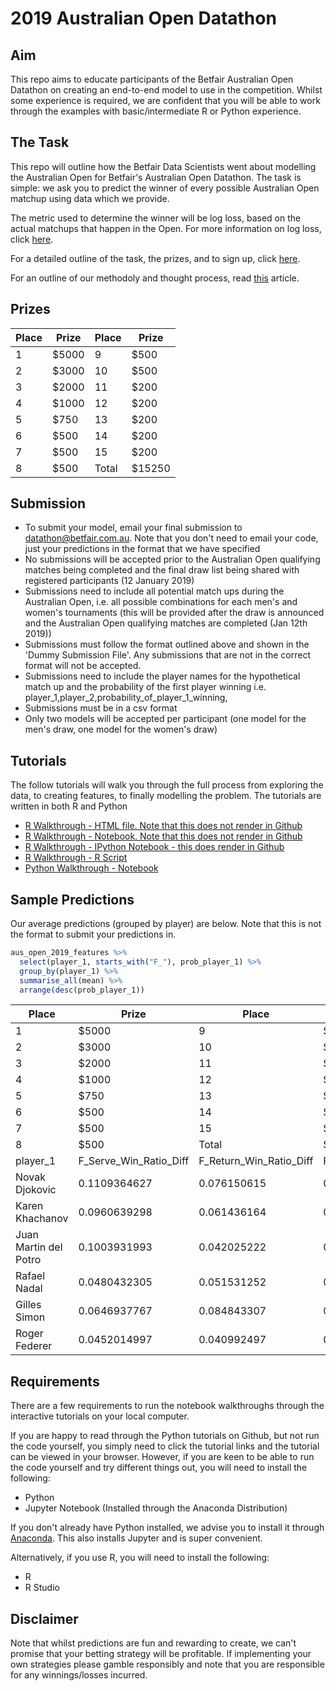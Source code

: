 # 2019 Australian Open Datathon 
## Aim
This repo aims to educate participants of the Betfair Australian Open Datathon on creating an end-to-end model to use in the competition. Whilst some experience is required, we are confident that you will be able to work through the examples with basic/intermediate R or Python experience.

## The Task
This repo will outline how the Betfair Data Scientists went about modelling the Australian Open for Betfair's Australian Open Datathon. The task is simple: we ask you to predict the winner of every possible Australian Open matchup using data which we provide.

The metric used to determine the winner will be log loss, based on the actual matchups that happen in the Open. For more information on log loss, click [here](http://wiki.fast.ai/index.php/Log_Loss).

For a detailed outline of the task, the prizes, and to sign up, click [here](https://www.betfair.com.au/hub/australian-open-datathon/).

For an outline of our methodoly and thought process, read [this](https://www.betfair.com.au/hub/betfairs-aus-open-datathon-how-to-build-a-model/) article.

## Prizes
|Place|Prize|Place|Prize|
|-|-|-|-|
|1|$5000|9|$500|
|2|$3000|10|$500|
|3|$2000|11|$200|
|4|$1000|12|$200|
|5|$750|13|$200|
|6|$500|14|$200|
|7|$500|15|$200|
|8|$500|Total|$15250|

## Submission
* To submit your model, email your final submission to datathon@betfair.com.au. Note that you don't need to email your code, just your predictions in the format that we have specified
* No submissions will be accepted prior to the Australian Open qualifying matches being completed and the final draw list being shared with registered participants (12 January 2019)
* Submissions need to include all potential match ups during the Australian Open, i.e. all possible combinations for each men's and women's tournaments (this will be provided after the draw is announced and the Australian Open qualifying matches are completed (Jan 12th 2019))
* Submissions must follow the format outlined above and shown in the 'Dummy Submission File'. Any submissions that are not in the correct format will not be accepted.
* Submissions need to include the player names for the hypothetical match up and the probability of the first player winning
i.e. player_1,player_2,probability_of_player_1_winning,
* Submissions must be in a csv format
* Only two models will be accepted per participant (one model for the men's draw, one model for the women's draw)

## Tutorials
The follow tutorials will walk you through the full process from exploring the data, to creating features, to finally modelling the problem. The tutorials are written in both R and Python
* [R Walkthrough - HTML file. Note that this does not render in Github](https://github.com/betfair-datascientists/aus-open-datathon/blob/master/aus-open-model-R.html)
* [R Walkthrough - Notebook. Note that this does not render in Github](https://github.com/betfair-datascientists/aus-open-datathon/blob/master/aus-open-model-R.Rmd)
* [R Walkthrough - IPython Notebook - this does render in Github](https://github.com/betfair-datascientists/aus-open-datathon/blob/master/Betfair%20Data%20Scientists'%20Australian%20Open%20Model%20-%20R%20Notebook.ipynb)
* [R Walkthrough - R Script](https://github.com/betfair-datascientists/aus-open-datathon/blob/master/aus-open-model-script.R)
* [Python Walkthrough - Notebook](https://github.com/betfair-datascientists/aus-open-datathon/blob/master/Betfair%20Data%20Scientists'%20Australian%20Open%20Model.ipynb])

## Sample Predictions
Our average predictions (grouped by player) are below. Note that this is not the format to submit your predictions in.
```R
aus_open_2019_features %>% 
  select(player_1, starts_with("F_"), prob_player_1) %>%
  group_by(player_1) %>%
  summarise_all(mean) %>%
  arrange(desc(prob_player_1))
```
|Place|Prize|Place|Prize|
|-|-|-|-|
|1|$5000|9|$500|
|2|$3000|10|$500|
|3|$2000|11|$200|
|4|$1000|12|$200|
|5|$750|13|$200|
|6|$500|14|$200|
|7|$500|15|$200|
|8|$500|Total|$15250|
|player_1|F_Serve_Win_Ratio_Diff|F_Return_Win_Ratio_Diff|F_Game_Win_Percentage_Diff|F_BreakPoints_Per_Game_Diff|prob_player_1|
|Novak Djokovic|0.1109364627|0.076150615|0.1483970690|0.17144300|0.8616486|
|Karen Khachanov|0.0960639298|0.061436164|0.1059967623|0.04544955|0.8339594|
|Juan Martin del Potro|0.1003931993|0.042025222|0.0847985439|0.05943767|0.8218308|
|Rafael Nadal|0.0480432305|0.051531252|0.0790179917|0.08181694|0.8032543|
|Gilles Simon|0.0646937767|0.084843307|0.0901401318|0.08675350|0.7985995|
|Roger Federer|0.0452014997|0.040992497|0.0725719954|0.01817046|0.7962289|



## Requirements
There are a few requirements to run the notebook walkthroughs through the interactive tutorials on your local computer. 

If you are happy to read through the Python tutorials on Github, but not run the code yourself, you simply need to click the tutorial links and the tutorial can be viewed in your browser. However, if you are keen to be able to run the code yourself and try different things out, you will need to install the following:
* Python 
* Jupyter Notebook (Installed through the Anaconda Distribution)

If you don't already have Python installed, we advise you to install it through [Anaconda](https://www.anaconda.com/download/). This also installs Jupyter and is super convenient.

Alternatively, if you use R, you will need to install the following:
* R
* R Studio

## Disclaimer
Note that whilst predictions are fun and rewarding to create, we can't promise that your betting strategy will be profitable. If implementing your own strategies please gamble responsibly and note that you are responsible for any winnings/losses incurred.
